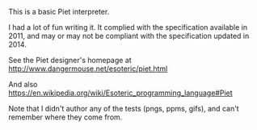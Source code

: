 This is a basic Piet interpreter.

I had a lot of fun writing it. It complied with the specification
available in 2011, and may or may not be compliant with the
specification updated in 2014.

See the Piet designer's homepage at
http://www.dangermouse.net/esoteric/piet.html

And also
https://en.wikipedia.org/wiki/Esoteric_programming_language#Piet

Note that I didn't author any of the tests (pngs, ppms, gifs), and
can't remember where they come from.
